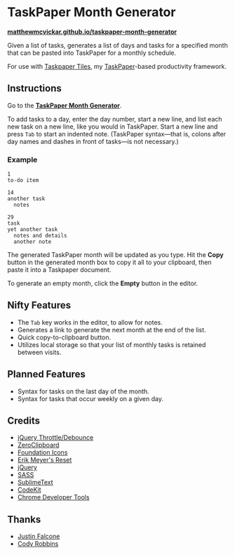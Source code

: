 # TaskPaper Month Generator

**[matthewmcvickar.github.io/taskpaper-month-generator](http://matthewmcvickar.github.io/taskpaper-month-generator)**

Given a list of tasks, generates a list of days and tasks for a specified month that can be pasted into TaskPaper for a monthly schedule.

For use with [Taskpaper Tiles](https://github.com/matthewmcvickar/taskpapertiles), my [TaskPaper](http://www.hogbaysoftware.com/products/taskpaper)-based productivity framework.


## Instructions

Go to the **[TaskPaper Month Generator](http://matthewmcvickar.github.io/taskpaper-month-generator)**.

To add tasks to a day, enter the day number, start a new line, and list each new task on a new line, like you would in TaskPaper. Start a new line and press `Tab` to start an indented note. (TaskPaper syntax—that is, colons after day names and dashes in front of tasks—is not necessary.)

### Example

```
1
to-do item

14
another task
  notes

29
task
yet another task
  notes and details
  another note
```

The generated TaskPaper month will be updated as you type. Hit the **Copy** button in the generated month box to copy it all to your clipboard, then paste it into a Taskpaper document.

To generate an empty month, click the **Empty** button in the editor.


## Nifty Features

- The `Tab` key works in the editor, to allow for notes.
- Generates a link to generate the next month at the end of the list.
- Quick copy-to-clipboard button.
- Utilizes local storage so that your list of monthly tasks is retained between visits.


## Planned Features

- Syntax for tasks on the last day of the month.
- Syntax for tasks that occur weekly on a given day.


## Credits

- [jQuery Throttle/Debounce](http://benalman.com/projects/jquery-throttle-debounce-plugin/)
- [ZeroClipboard](http://zeroclipboard.org/)
- [Foundation Icons](http://zurb.com/playground/foundation-icon-fonts-3)
- [Erik Meyer's Reset](http://meyerweb.com/eric/tools/css/reset/)
- [jQuery](http://jquery.com/)
- [SASS](http://sass-lang.com/)
- [SublimeText](http://www.sublimetext.com/)
- [CodeKit](https://incident57.com/codekit/)
- [Chrome Developer Tools](https://developer.chrome.com/devtools)


## Thanks

- [Justin Falcone](http://justinfalcone.com)
- [Cody Robbins](http://twitter.com/codyrobbins)
